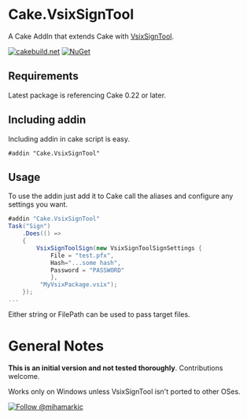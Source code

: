 # Cake.VsixSignTool

A Cake AddIn that extends Cake with [VsixSignTool](https://msdn.microsoft.com/en-us/library/dd997171.aspx).

[![cakebuild.net](https://img.shields.io/badge/WWW-cakebuild.net-blue.svg)](http://cakebuild.net/)
[![NuGet](https://img.shields.io/nuget/v/Cake.VsixSignTool.svg)](https://www.nuget.org/packages/Cake.VsixSignTool)

## Requirements
Latest package is referencing Cake 0.22 or later.
## Including addin
Including addin in cake script is easy.
```
#addin "Cake.VsixSignTool"
```

## Usage

To use the addin just add it to Cake call the aliases and configure any settings you want.

```csharp
#addin "Cake.VsixSignTool"
Task("Sign")
    .Does(() => 
    {
        VsixSignToolSign(new VsixSignToolSignSettings { 
            File = "test.pfx", 
            Hash="...some hash",
            Password = "PASSWORD"
            }, 
         "MyVsixPackage.vsix");
    });
...
```

Either string or FilePath can be used to pass target files.

# General Notes
**This is an initial version and not tested thoroughly**.
Contributions welcome.

Works only on Windows unless VsixSignTool isn't ported to other OSes.

[![Follow @mihamarkic](https://img.shields.io/badge/Twitter-Follow%20%40mihamarkic-blue.svg)](https://twitter.com/intent/follow?screen_name=mihamarkic)
